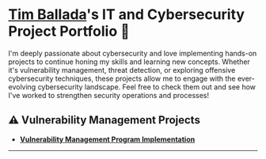 # <a href="https://www.linkedin.com/in/tim-ballada-25443431a/">Tim Ballada</a>'s IT and Cybersecurity Project Portfolio 🔐

I'm deeply passionate about cybersecurity and love implementing hands-on projects to continue honing my skills and learning new concepts. Whether it's vulnerability management, threat detection, or exploring offensive cybersecurity techniques, these projects allow me to engage with the ever-evolving cybersecurity landscape. Feel free to check them out and see how I've worked to strengthen security operations and processes!




## ⚠️ Vulnerability Management Projects

- **[Vulnerability Management Program Implementation](https://github.com/timballada/vulnerability-management-program)**



<hr/>

<!--
<img width="35" alt="image" src="https://github.com/user-attachments/assets/2f41c7cd-5ea8-4475-b451-a37161b6c3fb"> 
<img width="35" alt="image" src="https://github.com/user-attachments/assets/77649969-9910-4994-8b96-74a116cfb2a8">
-->
